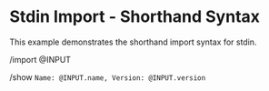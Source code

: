 # Stdin Import - Shorthand Syntax

This example demonstrates the shorthand import syntax for stdin.

/import @INPUT

/show `Name: @INPUT.name, Version: @INPUT.version`
